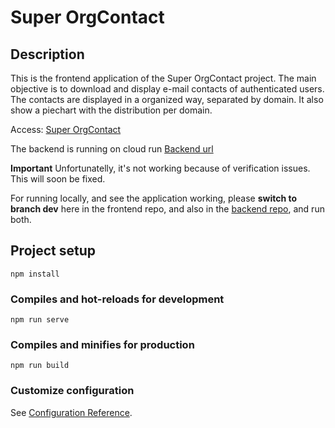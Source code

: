 # Super OrgContact

## Description

This is the frontend application of the Super OrgContact project. The main objective is to download and display e-mail contacts of authenticated users. The contacts are displayed in a organized way, separated by domain. It also show a piechart with the distribution per domain.

Access: [Super OrgContact](https://superorgcontactfirebase.web.app/)

The backend is running on cloud run [Backend url](https://superorgcontact-3fufpf5spq-rj.a.run.app)

**Important** Unfortunatelly, it's not working because of verification issues. This will soon be fixed.

For running locally, and see the application working, please **switch to branch dev** here in the frontend repo, and also in the [backend repo](https://github.com/MCoelho222/super-orgcontact), and run both.

## Project setup
```
npm install
```

### Compiles and hot-reloads for development
```
npm run serve
```

### Compiles and minifies for production
```
npm run build
```
### Customize configuration
See [Configuration Reference](https://cli.vuejs.org/config/).
